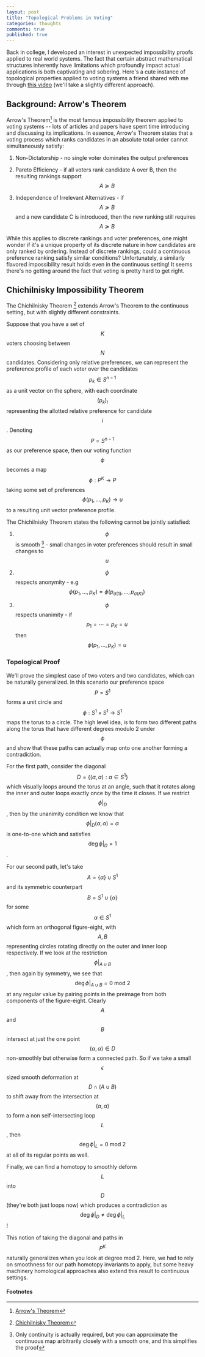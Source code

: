 ```yaml
---
layout: post
title: "Topological Problems in Voting"
categories: thoughts
comments: true
published: true
---
```


Back in college, I developed an interest in unexpected impossibility proofs applied to real world systems. The fact that certain abstract mathematical structures inherently have limitations which profoundly impact actual applications is both captivating and sobering. Here's a cute instance of topological properties applied to voting systems a friend shared with me through [this video](https://youtu.be/v5ev-RAg7Xs?si=X1LY6Qc_s-HDqI3S) (we'll take a slightly different approach).

## Background: Arrow's Theorem

Arrow's Theorem[^1] is the most famous impossibility theorem applied to voting systems -- lots of articles and papers have spent time introducing and discussing its implications. In essence, Arrow's Theorem states that a voting process which ranks candidates in an absolute total order cannot simultaneously satisfy:

1. Non-Dictatorship - no single voter dominates the output preferences

2. Pareto Efficiency - if all voters rank candidate A over B, then the resulting rankings support $$A \succcurlyeq B$$

3. Independence of Irrelevant Alternatives - if $$A \succcurlyeq B$$ and a new candidate C is introduced, then the new ranking still requires $$A \succcurlyeq B$$

While this applies to discrete rankings and voter preferences, one might wonder if it's a unique property of its discrete nature in how candidates are only ranked by ordering. Instead of discrete rankings, could a continuous preference ranking satisfy similar conditions? Unfortunately, a similarly flavored impossibility result holds even in the continuous setting! It seems there's no getting around the fact that voting is pretty hard to get right.

## Chichilnisky Impossibility Theorem

The Chichilnisky Theorem [^2] extends Arrow's Theorem to the continuous setting, but with slightly different constraints.

Suppose that you have a set of $$K$$ voters choosing between $$N$$ candidates. Considering only relative preferences, we can represent the preference profile of each voter over the candidates $$p_k \in S^{n-1}$$ as a unit vector on the sphere, with each coordinate $$(p_k)_i$$ representing the allotted relative preference for candidate $$i$$. Denoting $$P = S^{n-1}$$ as our preference space, then our voting function $$\phi$$ becomes a map $$\phi: P^K \to P$$ taking some set of preferences $$\phi(p_1,\ldots, p_K) \to u$$ to a resulting unit vector preference profile.

The Chichilnisky Theorem states the following cannot be jointly satisfied:

1. $$\phi$$ is smooth [^3] - small changes in voter preferences should result in small changes to $$u$$

2. $$\phi$$ respects anonymity - e.g $$\phi(p_1, \ldots, p_K) = \phi(p_{\sigma(1)}, \ldots, p_{\sigma(K)})$$

3. $$\phi$$ respects unanimity -  if $$p_1 = \cdots = p_K= u$$ then $$\phi(p_1,\ldots,p_K) = u$$

### Topological Proof

We'll prove the simplest case of two voters and two candidates, which can be naturally generalized. In this scenario our preference space $$P = S^1$$ forms a unit circle and $$\phi: S^1\times S^1 \to S^1$$ maps the torus to a circle. The high level idea, is to form two different paths along the torus that have different degrees modulo 2 under $$\phi$$ and show that these paths can actually map onto one another forming a contradiction.

For the first path, consider the diagonal $$D = \left \{ (\alpha, \alpha) : \alpha \in S^1 \right\}$$ which visually loops around the torus at an angle, such that it rotates along the inner and outer loops exactly once by the time it closes. If we restrict $$\phi \vert_D$$, then by the unanimity condition we know that $$\phi\vert_D(\alpha,\alpha)=\alpha$$ is one-to-one which and satisfies $$\deg \phi\vert_D = 1$$.

For our second path, let's take $$A = \{\alpha\} \cup S^1$$ and its symmetric counterpart $$B = S^1 \cup \{\alpha\}$$ for some $$\alpha\in S^1$$ which form an orthogonal figure-eight, with $$A,B$$ representing circles rotating directly on the outer and inner loop respectively. If we look at the restriction $$\phi \vert_{A\cup B}$$, then again by symmetry, we see that $$\deg \phi \vert_{A\cup B} = 0\ \text{mod}\ 2$$ at any regular value by pairing points in the preimage from both components of the figure-eight. Clearly $$A$$ and $$B$$ intersect at just the one point $$(\alpha,\alpha)\in D$$ non-smoothly but otherwise form a connected path. So if we take a small $$\epsilon$$ sized smooth deformation at $$D\cap (A\cup B)$$ to shift away from the intersection at $$(\alpha,\alpha)$$ to form a non self-intersecting loop $$L$$, then $$\deg \phi \vert_L = 0 \ \text{mod}\ 2$$ at all of its regular points as well.

Finally, we can find a homotopy to smoothly deform $$L$$ into $$D$$ (they're both just loops now) which produces a contradiction as $$\deg \phi\vert_D \neq \deg\phi\vert_L$$!

This notion of taking the diagonal and paths in $$P^K$$ naturally generalizes when you look at degree mod 2. Here, we had to rely on smoothness for our path homotopy invariants to apply, but some heavy machinery homological approaches also extend this result to continuous settings.

#### Footnotes

[^1]: [Arrow's Theorem](https://en.wikipedia.org/wiki/Arrow%27s_impossibility_theorem)

[^2]: [Chichilnisky Theorem](https://papers.ssrn.com/sol3/papers.cfm?abstract_id=1367741)

[^3]: Only continuity is actually required, but you can approximate the continuous map arbitrarily closely with a smooth one, and this simplifies the proof
